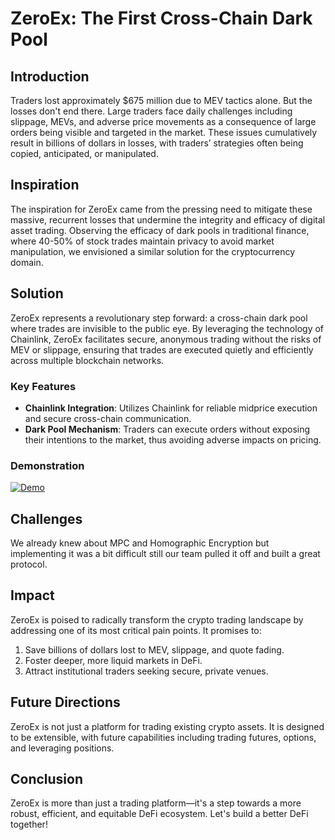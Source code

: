 # ZeroEx: The First Cross-Chain Dark Pool

## Introduction

Traders lost approximately $675 million due to MEV tactics alone. But the losses don't end there. Large traders face daily challenges including slippage, MEVs, and adverse price movements as a consequence of large orders being visible and targeted in the market. These issues cumulatively result in billions of dollars in losses, with traders’ strategies often being copied, anticipated, or manipulated.

## Inspiration

The inspiration for ZeroEx came from the pressing need to mitigate these massive, recurrent losses that undermine the integrity and efficacy of digital asset trading. Observing the efficacy of dark pools in traditional finance, where 40-50% of stock trades maintain privacy to avoid market manipulation, we envisioned a similar solution for the cryptocurrency domain.

## Solution

ZeroEx represents a revolutionary step forward: a cross-chain dark pool where trades are invisible to the public eye. By leveraging the technology of Chainlink, ZeroEx facilitates secure, anonymous trading without the risks of MEV or slippage, ensuring that trades are executed quietly and efficiently across multiple blockchain networks.


### Key Features

- **Chainlink Integration**: Utilizes Chainlink for reliable midprice execution and secure cross-chain communication.
- **Dark Pool Mechanism**: Traders can execute orders without exposing their intentions to the market, thus avoiding adverse impacts on pricing.

### Demonstration

[![Demo](https://img.youtube.com/vi/ARd3M7BNezA/0.jpg)](https://www.youtube.com/watch?v=ARd3M7BNezA)

## Challenges

We already knew about MPC and Homographic Encryption but implementing it was a bit difficult still our team pulled it off and built a great protocol.

## Impact

ZeroEx is poised to radically transform the crypto trading landscape by addressing one of its most critical pain points. It promises to:

1. Save billions of dollars lost to MEV, slippage, and quote fading.
2. Foster deeper, more liquid markets in DeFi.
3. Attract institutional traders seeking secure, private venues.

## Future Directions

ZeroEx is not just a platform for trading existing crypto assets. It is designed to be extensible, with future capabilities including trading futures, options, and leveraging positions.

## Conclusion

ZeroEx is more than just a trading platform—it's a step towards a more robust, efficient, and equitable DeFi ecosystem. Let's build a better DeFi together!
